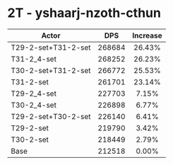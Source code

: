 # 2T - yshaarj-nzoth-cthun
| Actor | DPS | Increase |
|---|:---:|:---:|
|T29-2-set+T31-2-set|268684|26.43%|
|T31-2_4-set|268252|26.23%|
|T30-2-set+T31-2-set|266772|25.53%|
|T31-2-set|261701|23.14%|
|T29-2_4-set|227703|7.15%|
|T30-2_4-set|226898|6.77%|
|T29-2-set+T30-2-set|226140|6.41%|
|T29-2-set|219790|3.42%|
|T30-2-set|218449|2.79%|
|Base|212518|0.00%|
